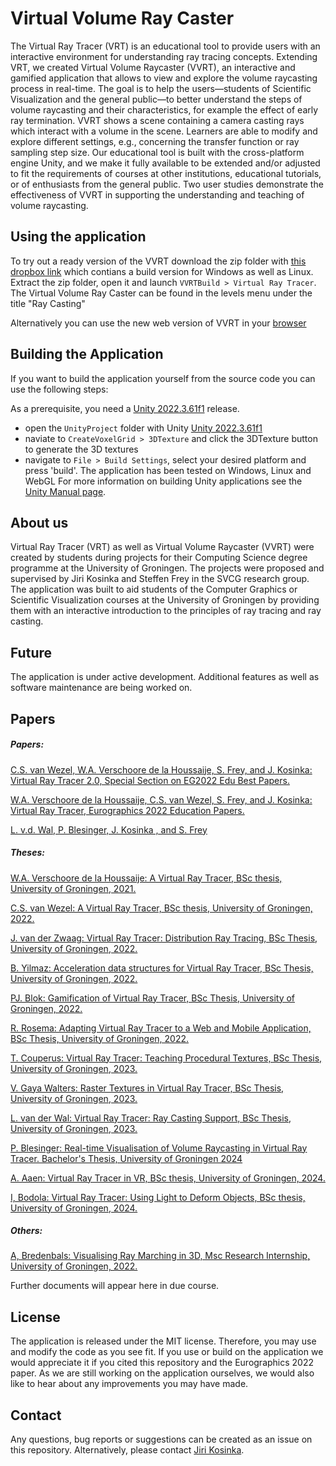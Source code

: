 # Virtual Volume Ray Caster
The Virtual Ray Tracer (VRT) is an educational tool to provide users with an interactive environment for understanding ray tracing concepts. Extending VRT, we created Virtual Volume Raycaster (VVRT), an interactive and gamified application that allows to view and explore the volume raycasting process in real-time. The goal is to help the users—students of Scientific Visualization and the general public—to better understand the steps of volume raycasting and their characteristics, for example the effect of early ray termination. VVRT shows a scene containing a camera casting rays which interact with a volume in the scene. Learners are able to modify and explore different settings, e.g., concerning the transfer function or ray sampling step size. Our educational tool is built with the cross-platform engine Unity, and we make it fully available to be extended and/or adjusted to fit the requirements of courses at other institutions, educational tutorials, or of enthusiasts from the general public. Two user studies demonstrate the effectiveness of VVRT in supporting the understanding and teaching of volume raycasting.

## Using the application
To try out a ready version of the VVRT download the zip folder with [this dropbox link](https://www.dropbox.com/scl/fo/1manjxd07j5n2zjqg18ld/AMEdYlu-3ltPDNdRuyGZD6c?rlkey=a19gma37iuq2a3o3jhl0akpyo&st=vnu13trr&dl=0) which contians a build version for Windows as well as Linux. Extract the zip folder, open it and launch `VVRTBuild > Virtual Ray Tracer`. The Virtual Volume Ray Caster can be found in the levels menu under the title "Ray Casting"

Alternatively you can use the new web version of VVRT in your [browser](https://lukkewal.github.io/VVRT)

## Building the Application
If you want to build the application yourself from the source code you can use the following steps:

As a prerequisite, you need a [Unity 2022.3.61f1](https://unity3d.com/unity/qa/lts-releases) release. 

- open the `UnityProject` folder with Unity [Unity 2022.3.61f1](https://unity3d.com/unity/qa/lts-releases)
- naviate to `CreateVoxelGrid > 3DTexture` and click the 3DTexture button to generate the 3D textures
- navigate to `File > Build Settings`, select your desired platform and press 'build'. The application has been tested on Windows, Linux and WebGL
For more information on building Unity applications see the [Unity Manual page](https://docs.unity3d.com/Manual/BuildSettings.html).

## About us

Virtual Ray Tracer (VRT) as well as Virtual Volume Raycaster (VVRT) were created by students during projects for their Computing Science degree programme at the University of Groningen. The projects were proposed and supervised by Jiri Kosinka and Steffen Frey in the SVCG research group. The application was built to aid students of the Computer Graphics or Scientific Visualization courses at the University of Groningen by providing them with an interactive introduction to the principles of ray tracing and ray casting.

## Future

The application is under active development. Additional features as well as software maintenance are being worked on.

## Papers

##### Papers:

[C.S. van Wezel, W.A. Verschoore de la Houssaije, S. Frey, and J. Kosinka: Virtual Ray Tracer 2.0, Special Section on EG2022 Edu Best Papers.](https://doi.org/10.1016/j.cag.2023.01.005)

[W.A. Verschoore de la Houssaije, C.S. van Wezel, S. Frey, and J. Kosinka: Virtual Ray Tracer, Eurographics 2022 Education Papers.](https://diglib.eg.org/handle/10.2312/eged20221045)

[L. v.d. Wal, P. Blesinger, J. Kosinka , and S. Frey](https://diglib.eg.org/bitstream/handle/10.2312/eved20251021/eved20251021.pdf)

##### Theses:

[W.A. Verschoore de la Houssaije: A Virtual Ray Tracer, BSc thesis, University of Groningen, 2021.](http://fse.studenttheses.ub.rug.nl/24859)

[C.S. van Wezel: A Virtual Ray Tracer, BSc thesis, University of Groningen, 2022.](http://fse.studenttheses.ub.rug.nl/26455)

[J. van der Zwaag: Virtual Ray Tracer: Distribution Ray Tracing, BSc Thesis, University of Groningen, 2022.](https://fse.studenttheses.ub.rug.nl/27881)

[B. Yilmaz: Acceleration data structures for Virtual Ray Tracer, BSc Thesis, University of Groningen, 2022.](https://fse.studenttheses.ub.rug.nl/27838)

[PJ. Blok: Gamification of Virtual Ray Tracer, BSc Thesis, University of Groningen, 2022.](https://fse.studenttheses.ub.rug.nl/27596)

[R. Rosema: Adapting Virtual Ray Tracer to a Web and Mobile Application, BSc Thesis, University of Groningen, 2022.](https://fse.studenttheses.ub.rug.nl/27894)

[T. Couperus: Virtual Ray Tracer: Teaching Procedural Textures, BSc Thesis, University of Groningen, 2023.](https://fse.studenttheses.ub.rug.nl/30703/)

[V. Gaya Walters: Raster Textures in Virtual Ray Tracer, BSc Thesis, University of Groningen, 2023.](https://fse.studenttheses.ub.rug.nl/30801/)

[L. van der Wal: Virtual Ray Tracer: Ray Casting Support, BSc Thesis, University of Groningen, 2023.](https://fse.studenttheses.ub.rug.nl/31739/)

[P. Blesinger: Real-time Visualisation of Volume Raycasting in Virtual Ray Tracer. Bachelor's Thesis, University of Groningen 2024](https://fse.studenttheses.ub.rug.nl/34382/)

[A. Aaen: Virtual Ray Tracer in VR, BSc thesis, University of Groningen, 2024.](https://fse.studenttheses.ub.rug.nl/33355/)

[I, Bodola: Virtual Ray Tracer: Using Light to Deform Objects, BSc thesis, University of Groningen, 2024.](https://fse.studenttheses.ub.rug.nl/33891/)

##### Others:

[A, Bredenbals: Visualising Ray Marching in 3D, Msc Research Internship, University of Groningen, 2022.](https://fse.studenttheses.ub.rug.nl/27977/)

Further documents will appear here in due course.



## License

The application is released under the MIT license. Therefore, you may use and modify the code as you see fit. If you use or build on the application we would appreciate it if you cited this repository and the Eurographics 2022 paper. As we are still working on the application ourselves, we would also like to hear about any improvements you may have made.

## Contact

Any questions, bug reports or suggestions can be created as an issue on this repository. Alternatively, please contact [Jiri Kosinka](http://www.cs.rug.nl/svcg/People/JiriKosinka).
